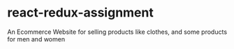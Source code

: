 # react-redux-assignment
An Ecommerce Website for selling products like clothes, and some products for men and women


